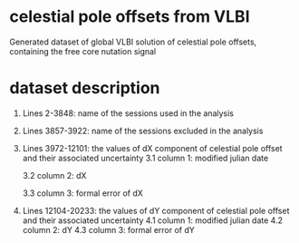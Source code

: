 # celestial pole offsets from VLBI
Generated dataset of global VLBI solution of celestial pole offsets, containing the free core nutation signal

# dataset description

1. Lines 2-3848: name of the sessions used in the analysis
2. Lines 3857-3922: name of the sessions excluded in the analysis
3. Lines 3972-12101: the values of dX component of celestial pole offset and their associated uncertainty
   3.1 column 1: modified julian date
   
   3.2 column 2: dX
   
   3.3 column 3: formal error of dX
   
5. Lines 12104-20233: the values of dY component of celestial pole offset and their associated uncertainty
   4.1 column 1: modified julian date
   4.2 column 2: dY
   4.3 column 3: formal error of dY
